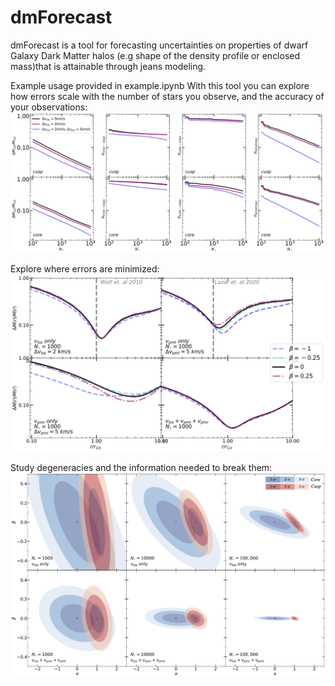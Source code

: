 # dmForecast

dmForecast is a tool for forecasting uncertainties on properties of dwarf Galaxy Dark Matter halos (e.g shape of the density profile or enclosed mass)that is attainable through jeans modeling.

Example usage provided in example.ipynb
With this tool you can explore how errors scale with the number of stars you observe, and the accuracy of your observations:
<img src="figures/sigma_vals_final.png" alt="scaling"/>

Explore where errors are minimized:
<img src="figures/mass_errors.png" alt="Errors on Mass"/>

Study degeneracies and the information needed to break them:
<img src="figures/contours_final.png" alt="confidence regions"/>